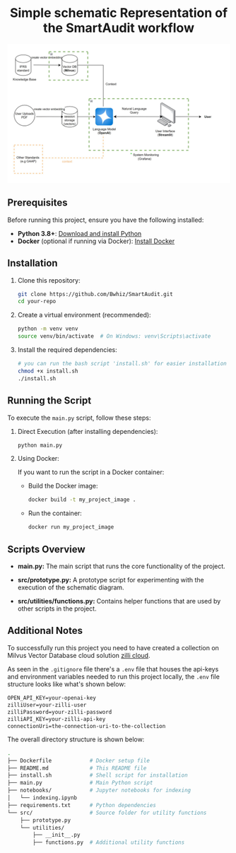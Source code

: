 <h1 align="center">Simple schematic Representation of the SmartAudit workflow</h1>

![Schematic](https://github.com/Bwhiz/SmartAudit/blob/main/assets/SmartAudit_schema.jpg)


## Prerequisites

Before running this project, ensure you have the following installed:

- **Python 3.8+**: [Download and install Python](https://www.python.org/downloads/)
- **Docker** (optional if running via Docker): [Install Docker](https://docs.docker.com/get-docker/)

## Installation

1. Clone this repository:

   ```bash
   git clone https://github.com/Bwhiz/SmartAudit.git
   cd your-repo
   ```
2. Create a virtual environment (recommended):
    ```bash
    python -m venv venv
    source venv/bin/activate  # On Windows: venv\Scripts\activate
    ```
3. Install the required dependencies:
    ```bash
    # you can run the bash script 'install.sh' for easier installation
    chmod +x install.sh
    ./install.sh
    ```
## Running the Script
To execute the `main.py` script, follow these steps:

1. Direct Execution (after installing dependencies):
    ```bash
    python main.py
    ```
2. Using Docker:
    
    If you want to run the script in a Docker container:

    - Build the Docker image:
        ```bash
        docker build -t my_project_image .
        ```
    - Run the container:
        ```bash
        docker run my_project_image
        ```

## Scripts Overview
- **main.py:** The main script that runs the core functionality of the project.

- **src/prototype.py:** A prototype script for experimenting with the execution of the schematic diagram.

- **src/utilities/functions.py:** Contains helper functions that are used by other scripts in the project.

## Additional Notes
To successfully run this project you need to have created a collection on Milvus Vector Database cloud solution [zilli cloud](https://zilliz.com/cloud).

As seen in the `.gitignore` file there's a `.env` file that houses the api-keys and environment variables needed to run this project locally, the `.env` file structure looks like what's shown below:
```env
OPEN_API_KEY=your-openai-key
zilliUser=your-zilli-user
zilliPassword=your-zilli-password
zilliAPI_KEY=your-zilli-api-key
connectionUri=the-connection-uri-to-the-collection
```

The overall directory structure is shown below:

```bash
.
├── Dockerfile            # Docker setup file
├── README.md             # This README file
├── install.sh            # Shell script for installation
├── main.py               # Main Python script
├── notebooks/            # Jupyter notebooks for indexing
│   └── indexing.ipynb
├── requirements.txt      # Python dependencies
└── src/                  # Source folder for utility functions
    ├── prototype.py
    └── utilities/
        ├── __init__.py
        ├── functions.py  # Additional utility functions
```